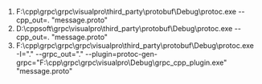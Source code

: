 1. F:\cpp\grpc\grpc\visualpro\third_party\protobuf\Debug\protoc.exe --cpp_out=. "message.proto"
2. D:\cppsoft\grpc\visualpro\third_party\protobuf\Debug\protoc.exe --cpp_out=. "message.proto"
3. F:\cpp\grpc\grpc\grpc\visualpro\third_party\protobuf\Debug\protoc.exe  -I="." --grpc_out="." --plugin=protoc-gen-grpc="F:\cpp\grpc\grpc\visualpro\Debug\grpc_cpp_plugin.exe" "message.proto"

